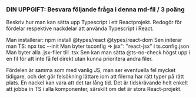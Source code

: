###  DIN UPPGIFT: Besvara följande fråga i denna md-fil / 3 poäng

Beskriv hur man kan sätta upp Typescript i ett Reactprojekt. Redogör för fördelar respektive nackdelar att använda Typescript i React.

Man installerar: npm install @types/react @types/react-dom
Sen initerar man TS: npx tsc --init
Man byter tsconfig => jsx": "react-jsx" i ts.config.json
Man byter alla .jsx-filer till .tsx
Sen kan man sätta @ts-no-check högst upp i en fil för att inte få fel direkt utan kunna prioritera andra filer. 

Fördelen är samma som med vanlig JS, man ser eventuella fel mycket tidigare, och det gör felsökning lättare iom att filerna har rätt typer på rätt plats. 
En nackel kan vara att det tar lång tid. Det är tidskrävande helt enkelt att jobba in TS i alla komponenter, särskilt om det är stora React-projekt. 
